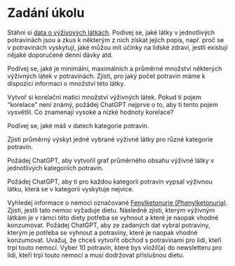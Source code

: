 # Zadání úkolu

Stáhni si [data o výživových látkách](food_nutrient_ai.csv). Podívej se, jaké látky v jednotlivých potravinách jsou a zkus k některým z nich získat jejich popis, např. proč se v potravinách vyskytují, jaké můžou mít účinky na lidské zdraví, jestli existují nějaké doporučené denní dávky atd.

Podívej se, jaké je minimální, maximálních a průměrné množství některých výživných látek v potravinách. Zjisti, pro jaký počet potravin máme k dispozici informaci o množství této látky.

Vytvoř si korelační matici množství výživných látek. Pokud ti pojem “korelace” není známý, požádej ChatGPT nejprve o to, aby ti tento pojem vysvětlil. Co znamenají vysoké a nízké hodnoty korelace?

Podívej se, jaké máš v datech kategorie potravin.

Zjisti průměrný výskyt jedné vybrané výživné látky pro různé kategorie potravin.

Požádej ChatGPT, aby vytvořil graf průměrného obsahu výživné látky v jednotlivých kategoriích potravin.

Požádej ChatGPT, aby ti pro každou kategorii potravin vypsal výživnou látku, která se v kategorii vyskytuje nejvíce.

Vyhledej informace o nemoci označované [Fenylketonurie (Phenylketonuria)](https://en.wikipedia.org/wiki/Phenylketonuria). Zjisti, jestli tato nemoc vyžaduje dietu. Následně zjisti, kterým výživným látkám je v rámci této diety potřeba se vyhnout a které je naopak vhodné konzumovat. Požádej ChatGPT, aby ze zadaných dat vybral potraviny, kterým je potřeba se vyhnout a potraviny, které je naopak vhodné konzumovat.
Uvažuj, že chceš vytvořit obchod s potravinami pro lidi, kteří trpí touto nemocí. Vyber 10 potravin, které bys vložil(a) do newsletteru pro lidi, kteří trpí touto nemocí a musí dodržovat příslušnou dietu.
